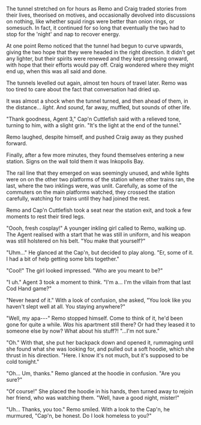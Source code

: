 The tunnel stretched on for hours as Remo and Craig traded stories from their lives, theorised on motives, and occasionally devolved into discussions on nothing, like whether squid rings were better than onion rings, or somesuch. In fact, it continued for so long that eventually the two had to stop for the 'night' and nap to recover energy.

At one point Remo noticed that the tunnel had begun to curve upwards, giving the two hope that they were headed in the right direction. It didn't get any lighter, but their spirits were renewed and they kept pressing onward, with hope that their efforts would pay off. Craig wondered where they might end up, when this was all said and done.

The tunnels levelled out again, almost ten hours of travel later. Remo was too tired to care about the fact that conversation had dried up.

It was almost a shock when the tunnel turned, and then ahead of them, in the distance... *light*. And *sound*, far away, muffled, but sounds of other life.

"Thank goodness, Agent 3," Cap'n Cuttlefish said with a relieved tone, turning to him, with a slight grin. "It's the light at the end of the tunnel."

Remo laughed, despite himself, and pushed Craig away as they pushed forward.

Finally, after a few more minutes, they found themselves entering a new station. Signs on the wall told them it was Inkopolis Bay.

The rail line that they emerged on was seemingly unused, and while lights were on on the other two platforms of the station where other trains ran, the last, where the two inklings were, was unlit. Carefully, as some of the commuters on the main platforms watched, they crossed the station carefully, watching for trains until they had joined the rest.

Remo and Cap'n Cuttlefish took a seat near the station exit, and took a few moments to rest their tired legs.

"Oooh, fresh cosplay!" A younger inkling girl called to Remo, walking up. The Agent realised with a start that he was still in uniform, and his weapon was still holstered on his belt. "You make that yourself?"

"Uhm..." He glanced at the Cap'n, but decided to play along. "Er, some of it. I had a bit of help getting some bits together."

"Cool!" The girl looked impressed. "Who are you meant to be?"

"I uh." Agent 3 took a moment to think. "I'm a... I'm the villain from that last Cod Hand game?"

"Never heard of it." With a look of confusion, she asked, "You look like you haven't slept well at all. You staying anywhere?"

"Well, my apa---" Remo stopped himself. Come to think of it, he'd been gone for quite a while. *Was* his apartment still there? Or had they leased it to someone else by now? What about his stuff?! "...I'm not sure."

"Oh." With that, she put her backpack down and opened it, rummaging until she found what she was looking for, and pulled out a soft hoodie, which she thrust in his direction. "Here. I know it's not much, but it's supposed to be cold tonight."

"Oh... Um, thanks." Remo glanced at the hoodie in confusion. "Are you sure?"

"Of course!" She placed the hoodie in his hands, then turned away to rejoin her friend, who was watching them. "Well, have a good night, mister!"

"Uh... Thanks, you too." Remo smiled. With a look to the Cap'n, he murmured, "Cap'n, be honest. Do I look homeless to you?"